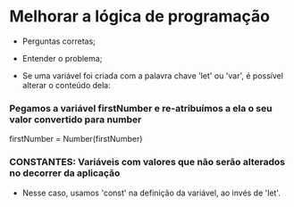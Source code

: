 # Melhorar a lógica de programação

- Perguntas corretas;
- Entender o problema;

- Se uma variável foi criada com a palavra chave 'let' ou 'var', é possível
  alterar o conteúdo dela:

### Pegamos a variável firstNumber e re-atribuímos a ela o seu valor convertido para number

firstNumber = Number(firstNumber)

### CONSTANTES: Variáveis com valores que não serão alterados no decorrer da aplicação 

- Nesse caso, usamos 'const' na definição da variável, ao invés de 'let'.